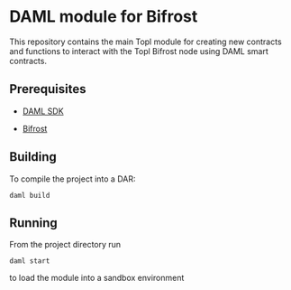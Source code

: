# DAML module for Bifrost

This repository contains the main Topl module for creating new contracts and functions to interact with the Topl Bifrost node using DAML smart contracts.


## Prerequisites

* [DAML SDK](https://docs.daml.com/getting-started/installation.html)

* [Bifrost](https://github.com/Topl/Bifrost)


## Building

To compile the project into a DAR:

`daml build`

## Running

From the project directory run

`daml start`

to load the module into a sandbox environment